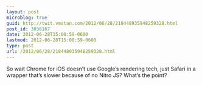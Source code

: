 ```yaml
---
layout: post
microblog: true
guid: http://twit.vmstan.com/2012/06/28/218448935948259328.html
post_id: 3036167
date: 2012-06-28T15:00:59-0600
lastmod: 2012-06-28T15:00:59-0600
type: post
url: /2012/06/28/218448935948259328.html
---
```

So wait Chrome for iOS doesn’t use Google’s rendering tech, just Safari in a wrapper that’s slower because of no Nitro JS? What’s the point?
